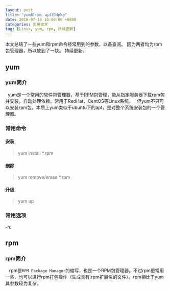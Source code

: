 ```yaml
---
layout: post
title: "yum和rpm、apt和dpkg"
date: 2018-07-16 16:00:00 +0800 
categories: 实用技术
tag: [Linux, yum, rpm, 持续更新]
---
```


本文总结了一些yum和rpm命令经常用到的参数，以备查阅。
因为两者均为rpm包管理器，所以放到了一块。
持续更新。 

<!-- more -->

## yum
### yum简介
&nbsp;&nbsp;yum是一个常用的软件包管理器，基于[RPM包](https://baike.baidu.com/item/RPM/3794648?fr=aladdin)管理，能从指定服务器下载rpm包并安装，自动处理依赖。常用于RedHat、CentOS等Linux系统。
&nbsp;&nbsp;但yum不只可以安装rpm包。本质上yum类似于ubuntu下的apt，是对整个系统安装包的一个管理器。

### 常用命令
#### 安装
> yum install *.rpm

#### 删除
> yum remove/erase *.rpm

#### 升级
> yum up

### 常用选项
-h:


## rpm
### rpm简介
&nbsp;&nbsp; rpm是`RPM Package Manager`的缩写，也是一个RPM包管理器。不过rpm更常用一些，也可以进行rpm打包操作（生成具有.rpm扩展名的文件）。rpm相比于yum其参数较为复杂。

